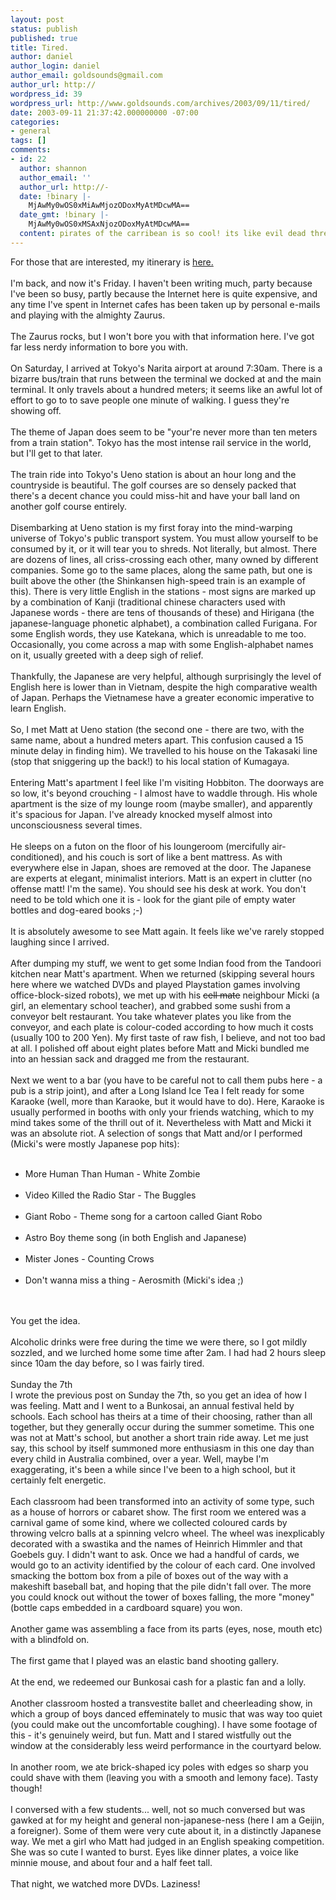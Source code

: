 ```yaml
---
layout: post
status: publish
published: true
title: Tired.
author: daniel
author_login: daniel
author_email: goldsounds@gmail.com
author_url: http://
wordpress_id: 39
wordpress_url: http://www.goldsounds.com/archives/2003/09/11/tired/
date: 2003-09-11 21:37:42.000000000 -07:00
categories:
- general
tags: []
comments:
- id: 22
  author: shannon
  author_email: ''
  author_url: http://-
  date: !binary |-
    MjAwMy0wOS0xMiAwMjozODoxMyAtMDcwMA==
  date_gmt: !binary |-
    MjAwMy0wOS0xMSAxNjozODoxMyAtMDcwMA==
  content: pirates of the carribean is so cool! its like evil dead three!
---
```

For those that are interested, my itinerary is <a href="https://www.virtuallythere.com/new/reservations.html?host=1W&pnr=1W1A91H1N55T&name=WALMSLEY&language=0&email=2">here.</a><br />
<br />
I'm back, and now it's Friday. I haven't been writing much, party because I've been so busy, partly because the Internet here is quite expensive, and any time I've spent in Internet cafes has been taken up by personal e-mails and playing with the almighty Zaurus.<br />
<br />
The Zaurus rocks, but I won't bore you with that information here. I've got far less nerdy information to bore you with.<br />
<br />
On Saturday, I arrived at Tokyo's Narita airport at around 7:30am. There is a bizarre bus/train that runs between the terminal we docked at and the main terminal. It only travels about a hundred meters; it seems like an awful lot of effort to go to to save people one minute of walking. I guess they're showing off.<br />
<br />
The theme of Japan does seem to be "your're never more than ten meters from a train station". Tokyo has the most intense rail service in the world, but I'll get to that later.<br />
<br />
The train ride into Tokyo's Ueno station is about an hour long and the countryside is beautiful. The golf courses are so densely packed that there's a decent chance you could miss-hit and have your ball land on another golf course entirely.<br />
<br />
Disembarking at Ueno station is my first foray into the mind-warping universe of Tokyo's public transport system. You must allow yourself to be consumed by it, or it will tear you to shreds. Not literally, but almost. There are dozens of lines, all criss-crossing each other, many owned by different companies. Some go to the same places, along the same path, but one is built above the other (the Shinkansen high-speed train is an example of this). There is very little English in the stations - most signs are marked up by a combination of Kanji (traditional chinese characters used with Japanese words - there are tens of thousands of these) and Hirigana (the japanese-language phonetic alphabet), a combination called Furigana. For some English words, they use Katekana, which is unreadable to me too. Occasionally, you come across a map with some English-alphabet names on it, usually greeted with a deep sigh of relief. <br />
<br />
Thankfully, the Japanese are very helpful, although surprisingly the level of English here is lower than in Vietnam, despite the high comparative wealth of Japan. Perhaps the Vietnamese have a greater economic imperative to learn English.<br />
<br />
So, I met Matt at Ueno station (the second one - there are two, with the same name, about a hundred meters apart. This confusion caused a 15 minute delay in finding him). We travelled to his house on the Takasaki line (stop that sniggering up the back!) to his local station of Kumagaya. <br />
<br />
Entering Matt's apartment I feel like I'm visiting Hobbiton. The doorways are so low, it's beyond crouching - I almost have to waddle through. His whole apartment is the size of my lounge room (maybe smaller), and apparently it's spacious for Japan. I've already knocked myself almost into unconsciousness several times.<br />
<br />
He sleeps on a futon on the floor of his loungeroom (mercifully air-conditioned), and his couch is sort of like a bent mattress. As with everywhere else in Japan, shoes are removed at the door. The Japanese are experts at elegant, minimalist interiors. Matt is an expert in clutter (no offense matt! I'm the same). You should see his desk at work. You don't need to be told which one it is - look for the giant pile of empty water bottles and dog-eared books ;-)<br />
<br />
It is absolutely awesome to see Matt again. It feels like we've rarely stopped laughing since I arrived.<br />
<br />
After dumping my stuff, we went to get some Indian food from the Tandoori kitchen near Matt's apartment. When we returned (skipping several hours here where we watched DVDs and played Playstation games involving office-block-sized robots), we met up with his <strike>cell mate</strike> neighbour Micki (a girl, an elementary school teacher), and grabbed some sushi from a conveyor belt restaurant. You take whatever plates you like from the conveyor, and each plate is colour-coded according to how much it costs (usually 100 to 200 Yen). My first taste of raw fish, I believe, and not too bad at all. I polished off about eight plates before Matt and Micki bundled me into an hessian sack and dragged me from the restaurant.<br />
<br />
Next we went to a bar (you have to be careful not to call them pubs here - a pub is a strip joint), and after a Long Island Ice Tea I felt ready for some Karaoke (well, more than Karaoke, but it would have to do). Here, Karaoke is usually performed in booths with only your friends watching, which to my mind takes some of the thrill out of it. Nevertheless with Matt and Micki it was an absolute riot. A selection of songs that Matt and/or I performed (Micki's were mostly Japanese pop hits):<br />
<ul><br />
<li>More Human Than Human - White Zombie</li><br />
<li>Video Killed the Radio Star - The Buggles</li><br />
<li>Giant Robo - Theme song for a cartoon called Giant Robo</li><br />
<li>Astro Boy theme song (in both English and Japanese)</li><br />
<li>Mister Jones - Counting Crows</li><br />
<li>Don't wanna miss a thing - Aerosmith (Micki's idea ;)</li><br />
</ul><br />
You get the idea.<br />
<br />
Alcoholic drinks were free during the time we were there, so I got mildly sozzled, and we lurched home some time after 2am. I had had 2 hours sleep since 10am the day before, so I was fairly tired.<br />
<br />
Sunday the 7th<br />
I wrote the previous post on Sunday the 7th, so you get an idea of how I was feeling. Matt and I went to a Bunkosai, an annual festival held by schools. Each school has theirs at a time of their choosing, rather than all together, but they generally occur during the summer sometime. This one was not at Matt's school, but another a short train ride away. Let me just say, this school by itself summoned more enthusiasm in this one day than every child in Australia combined, over a year. Well, maybe I'm exaggerating, it's been a while since I've been to a high school, but it certainly felt energetic.<br />
<br />
Each classroom had been transformed into an activity of some type, such as a house of horrors or cabaret show. The first room we entered was a carnival game of some kind, where we collected coloured cards by throwing velcro balls at a spinning velcro wheel. The wheel was inexplicably decorated with a swastika and the names of Heinrich Himmler and that Goebels guy. I didn't want to ask. Once we had a handful of cards, we would go to an activity identified by the colour of each card. One involved smacking the bottom box from a pile of boxes out of the way with a makeshift baseball bat, and hoping that the pile didn't fall over. The more you could knock out without the tower of boxes falling, the more "money" (bottle caps embedded in a cardboard square) you won.<br />
<br />
Another game was assembling a face from its parts (eyes, nose, mouth etc) with a blindfold on. <br />
<br />
The first game that I played was an elastic band shooting gallery. <br />
<br />
At the end, we redeemed our Bunkosai cash for a plastic fan and a lolly.<br />
<br />
Another classroom hosted a transvestite ballet and cheerleading show, in which a group of boys danced effeminately to music that was way too quiet (you could make out the uncomfortable coughing). I have some footage of this - it's genuinely weird, but fun. Matt and I stared wistfully out the window at the considerably less weird performance in the courtyard below. <br />
<br />
In another room, we ate brick-shaped icy poles with edges so sharp you could shave with them (leaving you with a smooth and lemony face). Tasty though!<br />
<br />
I conversed with a few students... well, not so much conversed but was gawked at for my height and general non-japanese-ness (here I am a Geijin, a foreigner). Some of them were very cute about it, in a distinctly Japanese way. We met a girl who Matt had judged in an English speaking competition. She was so cute I wanted to burst. Eyes like dinner plates, a voice like minnie mouse, and about four and a half feet tall. <br />
<br />
That night, we watched more DVDs. Laziness!
